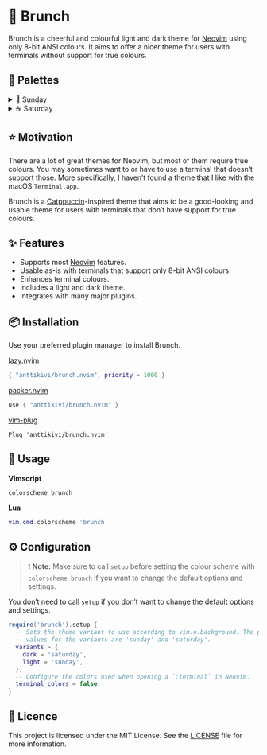 # 🥂 Brunch

Brunch is a cheerful and colourful light and dark theme for
[Neovim](https://neovim.io) using only 8-bit ANSI colours. It aims to offer a
nicer theme for users with terminals without support for true colours.

## 🎨 Palettes

<!-- markdownlint-disable MD033 -->
<details>
<summary>🧁 Sunday</summary>
  <p>TODO</p>
</details>
<details>
<summary>☕️ Saturday</summary>
  <p>TODO</p>
</details>
<!-- markdownlint-enable MD033 -->

## ⭐️ Motivation

There are a lot of great themes for Neovim, but most of them require true
colours. You may sometimes want to or have to use a terminal that doesn&rsquo;t
support those. More specifically, I haven&rsquo;t found a theme that I like with
the macOS `Terminal.app`.

Brunch is a [Catppuccin](https://github.com/catppuccin)-inspired theme that aims
to be a good-looking and usable theme for users with terminals that don&rsquo;t
have support for true colours.

## ✨ Features

- Supports most [Neovim](https://neovim.io) features.
- Usable as-is with terminals that support only 8-bit ANSI colours.
- Enhances terminal colours.
- Includes a light and dark theme.
- Integrates with many major plugins.

<!--
## ⚡️ Requirements

- [Neovim](https://neovim.io) >= 0.7.2
-->

## 📦 Installation

Use your preferred plugin manager to install Brunch.

[lazy.nvim](https://github.com/folke/lazy.nvim)

```lua
{ "anttikivi/brunch.nvim", priority = 1000 }
```

[packer.nvim](https://github.com/wbthomason/packer.nvim)

```lua
use { "anttikivi/brunch.nvim" }
```

[vim-plug](https://github.com/junegunn/vim-plug)

```vim
Plug 'anttikivi/brunch.nvim'
```

## 🚀 Usage

**Vimscript**

```vim
colorscheme brunch
```

**Lua**

```lua
vim.cmd.colorscheme 'brunch'
```

## ⚙️ Configuration

> ❗️ **Note:** Make sure to call `setup` before setting the colour scheme with
> `colorscheme brunch` if you want to change the default options and settings.

You don&rsquo;t need to call `setup` if you don&rsquo;t want to change the
default options and settings.

```lua
require('brunch').setup {
  -- Sets the theme variant to use according to vim.o.background. The possible
  -- values for the variants are 'sunday' and 'saturday'.
  variants = {
    dark = 'saturday',
    light = 'sunday',
  },
  -- Configure the colors used when opening a `:terminal` in Neovim.
  terminal_colors = false,
}
```

## 📝 Licence

This project is licensed under the MIT License. See the [LICENSE](LICENSE) file
for more information.

